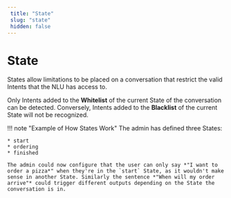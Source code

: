 ```yaml
---
 title: "State" 
 slug: "state" 
 hidden: false 
---
```

# State

States allow limitations to be placed on a conversation that restrict the valid Intents that the NLU has access to. 

Only Intents added to the **Whitelist** of the current State of the conversation can be detected. Conversely, Intents added to the **Blacklist** of the current State will not be recognized.

!!! note "Example of How States Work"
    The admin has defined three States:

    * start
    * ordering
    * finished

    The admin could now configure that the user can only say *"I want to order a pizza*" when they're in the `start` State, as it wouldn't make sense in another State. Similarly the sentence *"When will my order arrive"* could trigger different outputs depending on the State the conversation is in.